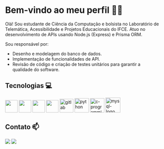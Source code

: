 # Bem-vindo ao meu perfil 👋😄 
<p> 
  Olá! Sou estudante de Ciência da Computação e bolsista no Laboratório de Telemática, Acessibilidade e Projetos Educacionais do IFCE.  
Atuo no desenvolvimento de APIs usando Node.js (Express) e Prisma ORM. 

  Sou responsável por:
- Desenho e modelagem do banco de dados.
- Implementação de funcionalidades de API.
- Revisão de código e criação de testes unitários para garantir a qualidade do software.
</p>

## Tecnologias 💻
<div>
  <img loading="lazy" src="https://cdn.jsdelivr.net/gh/devicons/devicon@latest/icons/csharp/csharp-original.svg" width="40" height="40">
  <img loading="lazy" src="https://cdn.jsdelivr.net/gh/devicons/devicon@latest/icons/dotnetcore/dotnetcore-original.svg" width="40" height="40">
  <img src="https://devicon-website.vercel.app/api/nodejs/original.svg" width="40" height="40"></img>
  <img src="https://devicon-website.vercel.app/api/express/original.svg?color=%23FFFFFF" width="40" height="40"></img>
  <img width="44" height="44" src="https://img.icons8.com/color/48/gitlab.png" alt="gitlab"/>
  <img width="46" height="46" src="https://img.icons8.com/fluency/48/python.png" alt="python"/>
  <img width="46" height="46" src="https://img.icons8.com/fluency/48/c-programming.png" alt="c-programming"/>
  <img width="48" height="48" src="https://img.icons8.com/color/48/mysql-logo.png" alt="mysql-logo"/>
</div>

## Contato 📫
<p align="left">
<div>
<a href = "mailto:leandracou123@gmail.com"><img loading="lazy" src="https://img.shields.io/badge/Gmail-D14836?style=for-the-badge&logo=gmail&logoColor=white" target="_blank"></a>
<a href="https://www.linkedin.com/in/leandra-coutinho-3375a61b8/" target="_blank"><img loading="lazy" src="https://img.shields.io/badge/-LinkedIn-%230077B5?style=for-the-badge&logo=linkedin&logoColor=white" target="_blank"></a>   
</div>
</p>
